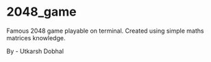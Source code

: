 # 2048_game
Famous 2048 game playable on terminal.
Created using simple maths matrices knowledge.


By - Utkarsh Dobhal

